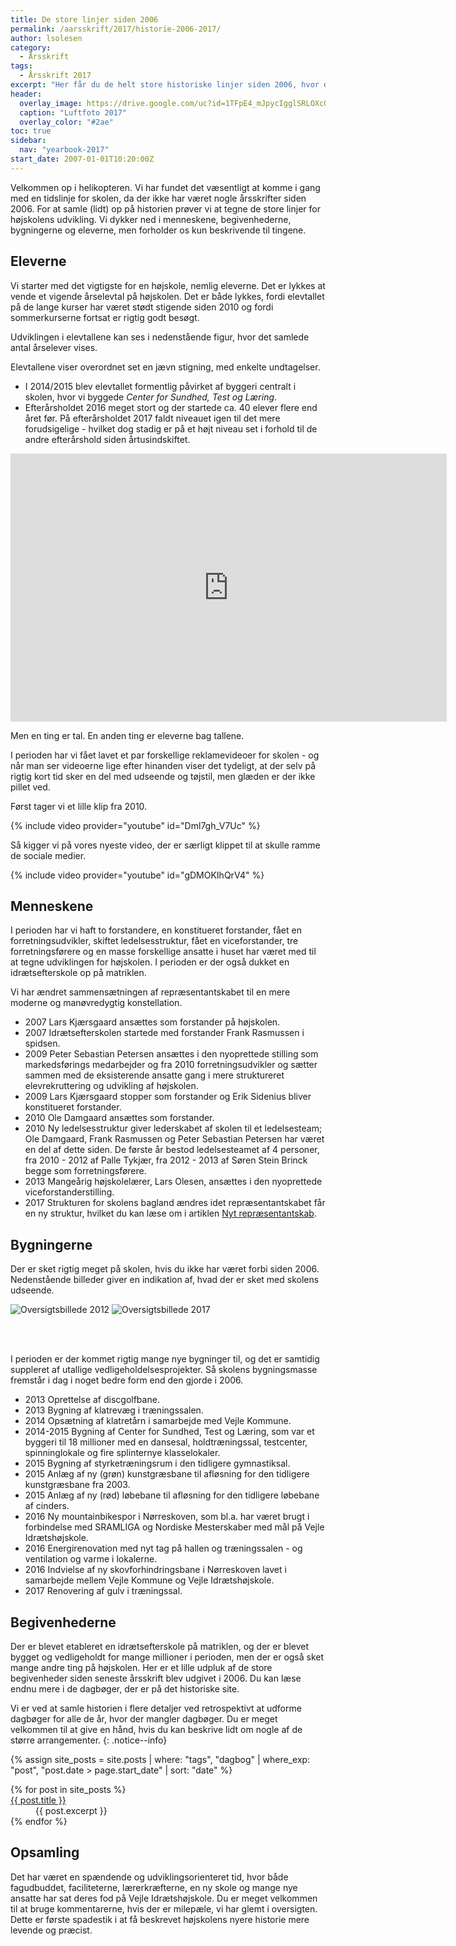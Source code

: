 ```yaml
---
title: De store linjer siden 2006
permalink: /aarsskrift/2017/historie-2006-2017/
author: lsolesen
category:
  - Årsskrift
tags:
  - Årsskrift 2017
excerpt: "Her får du de helt store historiske linjer siden 2006, hvor det seneste årsskrift blev udgivet. Du får også lejlighed til at hjælpe med vores hukommelse."
header:
  overlay_image: https://drive.google.com/uc?id=1TFpE4_mJpycIgglSRLOXc02ryqHIEXZi
  caption: "Luftfoto 2017"
  overlay_color: "#2ae"
toc: true
sidebar:
  nav: "yearbook-2017"
start_date: 2007-01-01T10:20:00Z
---
```


Velkommen op i helikopteren. Vi har fundet det væsentligt at komme i gang med en tidslinje for skolen, da der ikke har været nogle årsskrifter siden 2006. For at samle (lidt) op på historien prøver vi at tegne de store linjer for højskolens udvikling. Vi dykker ned i menneskene, begivenhederne, bygningerne og eleverne, men forholder os kun beskrivende til tingene.

## Eleverne

Vi starter med det vigtigste for en højskole, nemlig eleverne. Det er lykkes at vende et vigende årselevtal på højskolen. Det er både lykkes, fordi elevtallet på de lange kurser har været stødt stigende siden 2010 og fordi sommerkurserne fortsat er rigtig godt besøgt.

Udviklingen i elevtallene kan ses i nedenstående figur, hvor det samlede antal årselever vises. 

Elevtallene viser overordnet set en jævn stigning, med enkelte undtagelser. 

- I 2014/2015 blev elevtallet formentlig påvirket af byggeri centralt i skolen, hvor vi byggede _Center for Sundhed, Test og Læring_. 
- Efterårsholdet 2016 meget stort og der startede ca. 40 elever flere end året før. På efterårsholdet 2017 faldt niveauet igen til det mere forudsigelige - hvilket dog stadig er på et højt niveau set i forhold til de andre efterårshold siden årtusindskiftet.

<iframe width="698" height="429" seamless frameborder="0" scrolling="no" src="https://docs.google.com/spreadsheets/d/e/2PACX-1vSTF4mRXRw_VzHlQoCKDsYvcnS8DjpqM9OD1w1Egg54yqIPZJdStONuAUThc9DnxI_4xZiT0RUozys4/pubchart?oid=224875247&amp;format=interactive"></iframe>

Men en ting er tal. En anden ting er eleverne bag tallene.

I perioden har vi fået lavet et par forskellige reklamevideoer for skolen - og når man ser videoerne lige efter hinanden viser det tydeligt, at der selv på rigtig kort tid sker en del med udseende og tøjstil, men glæden er der ikke pillet ved.

Først tager vi et lille klip fra 2010.

{% include video provider="youtube" id="Dml7gh_V7Uc" %}

Så kigger vi på vores nyeste video, der er særligt klippet til at skulle ramme de sociale medier.

{% include video provider="youtube" id="gDMOKIhQrV4" %}

## Menneskene

I perioden har vi haft to forstandere, en konstitueret forstander, fået en forretningsudvikler, skiftet ledelsesstruktur, fået en viceforstander, tre forretningsførere og en masse forskellige ansatte i huset har været med til at tegne udviklingen for højskolen. I perioden er der også dukket en idrætsefterskole op på matriklen.

Vi har ændret sammensætningen af repræsentantskabet til en mere moderne og manøvredygtig konstellation.

* 2007 Lars Kjærsgaard ansættes som forstander på højskolen.
* 2007 Idrætsefterskolen startede med forstander Frank Rasmussen i spidsen.
* 2009 Peter Sebastian Petersen ansættes i den nyoprettede stilling som markedsførings medarbejder og fra 2010 forretningsudvikler og sætter sammen med de eksisterende ansatte gang i mere struktureret elevrekruttering og udvikling af højskolen.
* 2009 Lars Kjærsgaard stopper som forstander og Erik Sidenius bliver konstitueret forstander.
* 2010 Ole Damgaard ansættes som forstander.
* 2010 Ny ledelsesstruktur giver lederskabet af skolen til et ledelsesteam; Ole Damgaard, Frank Rasmussen og Peter Sebastian Petersen har været en del af dette siden. De første år bestod ledelsesteamet af 4 personer, fra 2010 - 2012 af Palle Tykjær, fra 2012 - 2013 af Søren Stein Brinck begge som forretningsførere. 
* 2013 Mangeårig højskolelærer, Lars Olesen, ansættes i den nyoprettede viceforstanderstilling.
* 2017 Strukturen for skolens bagland ændres idet repræsentantskabet får en ny struktur, hvilket du kan læse om i artiklen [Nyt repræsentantskab](/aarsskrift/2017/repraesentantskab/).

## Bygningerne

Der er sket rigtig meget på skolen, hvis du ikke har været forbi siden 2006. Nedenstående billeder giver en indikation af, hvad der er sket med skolens udseende.

<div class="juxtapose">
  <img src="https://drive.google.com/uc?id=1TFpE4_mJpycIgglSRLOXc02ryqHIEXZi" data-credit="2012" alt="Oversigtsbillede 2012" />
  <img src="https://drive.google.com/uc?id=1J8hZ6vr6NiYtZbabcBJaXo54WAUJzn1y" data-credit="2017" alt="Oversigtsbillede 2017" />
</div>
<script src="https://cdn.knightlab.com/libs/juxtapose/latest/js/juxtapose.min.js"></script>
<link rel="stylesheet" href="https://cdn.knightlab.com/libs/juxtapose/latest/css/juxtapose.css">

<br><br>

I perioden er der kommet rigtig mange nye bygninger til, og det er samtidig suppleret af utallige vedligeholdelsesprojekter. Så skolens bygningsmasse fremstår i dag i noget bedre form end den gjorde i 2006.

* 2013 Oprettelse af discgolfbane.
* 2013 Bygning af klatrevæg i træningssalen.
* 2014 Opsætning af klatretårn i samarbejde med Vejle Kommune.
* 2014-2015 Bygning af Center for Sundhed, Test og Læring, som var et byggeri til 18 millioner med en dansesal, holdtræningssal, testcenter, spinninglokale og fire splinternye klasselokaler.
* 2015 Bygning af styrketræningsrum i den tidligere gymnastiksal.
* 2015 Anlæg af ny (grøn) kunstgræsbane til afløsning for den tidligere kunstgræsbane fra 2003.
* 2015 Anlæg af ny (rød) løbebane til afløsning for den tidligere løbebane af cinders.
* 2016 Ny mountainbikespor i Nørreskoven, som bl.a. har været brugt i forbindelse med SRAMLIGA og Nordiske Mesterskaber med mål på Vejle Idrætshøjskole.
* 2016 Energirenovation med nyt tag på hallen og træningssalen - og ventilation og varme i lokalerne.
* 2016 Indvielse af ny skovforhindringsbane i Nørreskoven lavet i samarbejde mellem Vejle Kommune og Vejle Idrætshøjskole.
* 2017 Renovering af gulv i træningssal.

## Begivenhederne

Der er blevet etableret en idrætsefterskole på matriklen, og der er blevet bygget og vedligeholdt for mange millioner i perioden, men der er også sket mange andre ting på højskolen. Her er et lille udpluk af de store begivenheder siden seneste årsskrift blev udgivet i 2006. Du kan læse endnu mere i de dagbøger, der er på det historiske site.

Vi er ved at samle historien i flere detaljer ved retrospektivt at udforme dagbøger for alle de år, hvor der mangler dagbøger. Du er meget velkommen til at give en hånd, hvis du kan beskrive lidt om nogle af de større arrangementer.
{: .notice--info}

{% assign site_posts = site.posts | where: "tags", "dagbog" | where_exp: "post", "post.date > page.start_date" | sort: "date" %}

<dl>
{% for post in site_posts %}
  <dt><a href="{{ post.url | relative_url }}" rel="permalink">{{ post.title }}</a></dt>
  <dd>{{ post.excerpt }}</dd>
{% endfor %}
</dl>

## Opsamling

Det har været en spændende og udviklingsorienteret tid, hvor både fagudbuddet, faciliteterne, lærerkræfterne, en ny skole og mange nye ansatte har sat deres fod på Vejle Idrætshøjskole. Du er meget velkommen til at bruge kommentarerne, hvis der er milepæle, vi har glemt i oversigten. Dette er første spadestik i at få beskrevet højskolens nyere historie mere levende og præcist.
